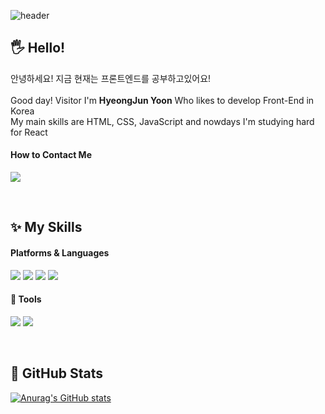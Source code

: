 ![header](https://capsule-render.vercel.app/api?type=waving&color=0:fccb90,100:d57eeb&height=280&text=Welcome&desc=Hi!%20I'm%20HyeongJun%20Yoon&descAlignY=55&fontAlignY=35&fontColor=ffffff#)

## 🖐 Hello!
안녕하세요! 지금 현재는 프론트엔드를 공부하고있어요! 
<br>
<br>
Good day! Visitor I'm **HyeongJun Yoon** Who likes to develop Front-End in Korea <br> My main skills are HTML, CSS, JavaScript and nowdays I'm studying hard for React
#### How to Contact Me 
<a href="mailto:family72020@gmail.com"><img src="https://img.shields.io/badge/family72020@gmail.com-EA4335?style=flat-square&logo=Gmail&logoColor=white&link=mailto:family72020@gmail.com"/></a>

<br>

## ✨ My Skills
#### Platforms & Languages 

<img src="https://img.shields.io/badge/JavaScript-F7DF1E?style=for-the-badge&logo=JavaScript&logoColor=black"> <img src="https://img.shields.io/badge/CSS3-1572B6?style=for-the-badge&logo=CSS3&logoColor=white"> <img src="https://img.shields.io/badge/HTML5-E34F26?style=for-the-badge&logo=HTML5&logoColor=white"> <img src="https://img.shields.io/badge/React-61DAFB?style=for-the-badge&logo=React&logoColor=black"> 

#### 🔨 Tools
<img src="https://img.shields.io/badge/Visual Studio Code-007ACC?style=for-the-badge&logo=Visual Studio Code&logoColor=white"> <img src="https://img.shields.io/badge/Git-F05032?style=for-the-badge&logo=Git&logoColor=white">

<br>

## 📝 GitHub Stats
[![Anurag's GitHub stats](https://github-readme-stats.vercel.app/api?username=hyeinisfree&hide_title=true&show_icons=true&include_all_commits=true&disable_animations=true&theme=vue)](https://github.com/anuraghazra/github-readme-stats)
